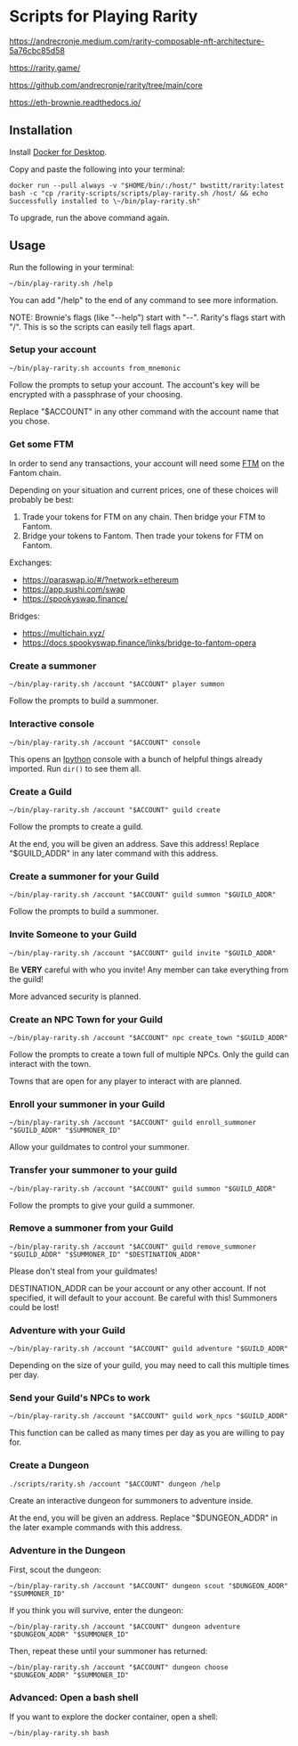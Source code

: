 # Scripts for Playing Rarity

<https://andrecronje.medium.com/rarity-composable-nft-architecture-5a76cbc85d58>

<https://rarity.game/>

<https://github.com/andrecronje/rarity/tree/main/core>

<https://eth-brownie.readthedocs.io/>

## Installation

Install [Docker for Desktop](https://www.docker.com/products/docker-desktop).

Copy and paste the following into your terminal:

    docker run --pull always -v "$HOME/bin/:/host/" bwstitt/rarity:latest bash -c "cp /rarity-scripts/scripts/play-rarity.sh /host/ && echo Successfully installed to \~/bin/play-rarity.sh"

To upgrade, run the above command again.

## Usage

Run the following in your terminal:

    ~/bin/play-rarity.sh /help

You can add "/help" to the end of any command to see more information.

NOTE: Brownie's flags (like "--help") start with "--". Rarity's flags start with "/". This is so the scripts can easily tell flags apart.

### Setup your account

    ~/bin/play-rarity.sh accounts from_mnemonic

Follow the prompts to setup your account. The account's key will be encrypted with a passphrase of your choosing.

Replace "$ACCOUNT" in any other command with the account name that you chose.

### Get some FTM

In order to send any transactions, your account will need some [FTM](https://fantom.foundation/) on the Fantom chain.

Depending on your situation and current prices, one of these choices will probably be best:

1) Trade your tokens for FTM on any chain. Then bridge your FTM to Fantom.
2) Bridge your tokens to Fantom. Then trade your tokens for FTM on Fantom.

Exchanges:

- <https://paraswap.io/#/?network=ethereum>
- <https://app.sushi.com/swap>
- <https://spookyswap.finance/>

Bridges:

- <https://multichain.xyz/>
- <https://docs.spookyswap.finance/links/bridge-to-fantom-opera>

### Create a summoner

    ~/bin/play-rarity.sh /account "$ACCOUNT" player summon

Follow the prompts to build a summoner.

### Interactive console

    ~/bin/play-rarity.sh /account "$ACCOUNT" console

This opens an [Ipython](https://ipython.org/) console with a bunch of helpful things already imported. Run `dir()` to see them all.

### Create a Guild

    ~/bin/play-rarity.sh /account "$ACCOUNT" guild create

Follow the prompts to create a guild.

At the end, you will be given an address. Save this address! Replace "$GUILD_ADDR" in any later command with this address.

### Create a summoner for your Guild

    ~/bin/play-rarity.sh /account "$ACCOUNT" guild summon "$GUILD_ADDR"

Follow the prompts to build a summoner.

### Invite Someone to your Guild

    ~/bin/play-rarity.sh /account "$ACCOUNT" guild invite "$GUILD_ADDR"

Be **VERY** careful with who you invite! Any member can take everything from the guild!

More advanced security is planned.

### Create an NPC Town for your Guild

    ~/bin/play-rarity.sh /account "$ACCOUNT" npc create_town "$GUILD_ADDR"

Follow the prompts to create a town full of multiple NPCs. Only the guild can interact with the town.

Towns that are open for any player to interact with are planned.

### Enroll your summoner in your Guild

    ~/bin/play-rarity.sh /account "$ACCOUNT" guild enroll_summoner "$GUILD_ADDR" "$SUMMONER_ID"

Allow your guildmates to control your summoner.

### Transfer your summoner to your guild

    ~/bin/play-rarity.sh /account "$ACCOUNT" guild summon "$GUILD_ADDR"

Follow the prompts to give your guild a summoner.

### Remove a summoner from your Guild

    ~/bin/play-rarity.sh /account "$ACCOUNT" guild remove_summoner "$GUILD_ADDR" "$SUMMONER_ID" "$DESTINATION_ADDR"

Please don't steal from your guildmates!

DESTINATION_ADDR can be your account or any other account. If not specified, it will default to your account. Be careful with this! Summoners could be lost!

### Adventure with your Guild

    ~/bin/play-rarity.sh /account "$ACCOUNT" guild adventure "$GUILD_ADDR"

Depending on the size of your guild, you may need to call this multiple times per day.

### Send your Guild's NPCs to work

    ~/bin/play-rarity.sh /account "$ACCOUNT" guild work_npcs "$GUILD_ADDR"

This function can be called as many times per day as you are willing to pay for.

### Create a Dungeon

    ./scripts/rarity.sh /account "$ACCOUNT" dungeon /help

Create an interactive dungeon for summoners to adventure inside.

At the end, you will be given an address. Replace "$DUNGEON_ADDR" in the later example commands with this address.

### Adventure in the Dungeon

First, scout the dungeon:

    ~/bin/play-rarity.sh /account "$ACCOUNT" dungeon scout "$DUNGEON_ADDR" "$SUMMONER_ID"

If you think you will survive, enter the dungeon:

    ~/bin/play-rarity.sh /account "$ACCOUNT" dungeon adventure "$DUNGEON_ADDR" "$SUMMONER_ID"

Then, repeat these until your summoner has returned:

    ~/bin/play-rarity.sh /account "$ACCOUNT" dungeon choose "$DUNGEON_ADDR" "$SUMMONER_ID"

### Advanced: Open a bash shell

If you want to explore the docker container, open a shell:

    ~/bin/play-rarity.sh bash
